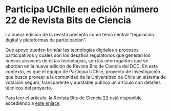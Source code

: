 # Participa UChile en edición número 22 de Revista Bits de Ciencia

La nueva edición de la revista presenta como tema central “regulación digital y plataformas de participación”.

Qué apoyo pueden brindar las tecnologías digitales a procesos participativos y cuáles son los desafíos regulatorios que generan los nuevos alcances de estas tecnologías, son las interrogantes que se abordan en la nueva edición de Revista Bits de Ciencia del DCC. En este contexto, es que el equipo de Participa UChile, proyecto de investigación que busca proveer a la comunidad de la Universidad de Chile un sistema de votación seguro, transparente y auditable publicó un artículo con detalles técnicos del proyecto.

Para leer el artículo, la Revista Bits de Ciencia 22 está disponible accediendo a [este enlace](https://www.dcc.uchile.cl/Bitsdeciencia22.pdf).